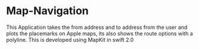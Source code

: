 # Map-Navigation
This Application takes the from address and to address from the user and plots the placemarks on Apple maps, its also shows the route options with a polyline. This is developed using MapKit in swift 2.0
